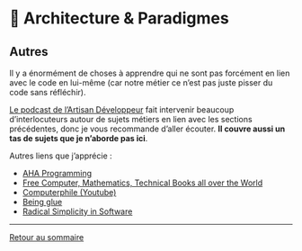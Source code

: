 # 🌇 Architecture & Paradigmes

## Autres

Il y a énormément de choses à apprendre qui ne sont pas forcément en lien avec le code en lui-même (car notre métier ce n’est pas juste pisser du code sans réfléchir). 

[Le podcast de l’Artisan Développeur](https://artisandeveloppeur.fr/podcast/) fait intervenir beaucoup d’interlocuteurs autour de sujets métiers en lien avec les sections précédentes, donc je vous recommande d’aller écouter. **Il couvre aussi un tas de sujets que je n’aborde pas ici**.

Autres liens que j’apprécie :

* [AHA Programming](https://kentcdodds.com/blog/aha-programming)
* [Free Computer, Mathematics, Technical Books all over the World](https://freecomputerbooks.com/)
* [Computerphile (Youtube)](https://www.youtube.com/channel/UC9-y-6csu5WGm29I7JiwpnA/videos)
* [Being glue](https://noidea.dog/glue)
* [Radical Simplicity in Software](https://www.radicalsimpli.city/)

---

[Retour au sommaire](../../README.md)
